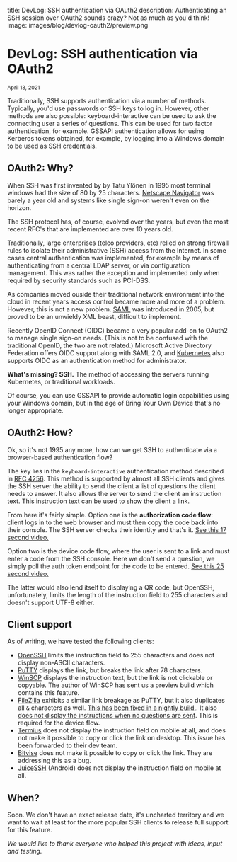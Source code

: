 title: DevLog: SSH authentication via OAuth2
description: Authenticating an SSH session over OAuth2 sounds crazy? Not as much as you'd think!
image: images/blog/devlog-oauth2/preview.png

# DevLog: SSH authentication via OAuth2
<div class="blog-meta"><small>April 13, 2021</small></div>

Traditionally, SSH supports authentication via a number of methods. Typically, you'd use passwords or SSH keys to log in. However, other methods are also possible: keyboard-interactive can be used to ask the connecting user a series of questions. This can be used for two factor authentication, for example. GSSAPI authentication allows for using Kerberos tokens obtained, for example, by logging into a Windows domain to be used as SSH credentials.

## OAuth2: Why?

When SSH was first invented by by Tatu Ylönen in 1995 most terminal windows had the size of 80 by 25 characters. [Netscape Navigator](https://en.wikipedia.org/wiki/Netscape_Navigator) was barely a year old and systems like single sign-on weren't even on the horizon.

The SSH protocol has, of course, evolved over the years, but even the most recent RFC's that are implemented are over 10 years old.

Traditionally, large enterprises (telco providers, etc) relied on strong firewall rules to isolate their administrative (SSH) access from the Internet. In some cases central authentication was implemented, for example by means of authenticating from a central LDAP server, or via configuration management. This was rather the exception and implemented only when required by security standards such as PCI-DSS.

As companies moved ouside their traditional network environment into the cloud in recent years access control became more and more of a problem. However, this is not a new problem. [SAML](https://en.wikipedia.org/wiki/SAML_2.0) was introduced in 2005, but proved to be an unwieldy XML beast, difficult to implement.

Recently OpenID Connect (OIDC) became a very popular add-on to OAuth2 to manage single sign-on needs. (This is not to be confused with the traditional OpenID, the two are not related.) Microsoft Active Directory Federation offers OIDC support along with SAML 2.0, and [Kubernetes](https://kubernetes.io/docs/reference/access-authn-authz/authentication/) also supports OIDC as an authentication method for administrator.

**What's missing? SSH.** The method of accessing the servers running Kubernetes, or traditional workloads.

Of course, you can use GSSAPI to provide automatic login capabilities using your Windows domain, but in the age of Bring Your Own Device that's no longer appropriate. 

## OAuth2: How?

Ok, so it's not 1995 any more, how can we get SSH to authenticate via a browser-based authentication flow?

The key lies in the `keyboard-interactive` authentication method described in [RFC 4256](https://tools.ietf.org/html/rfc4256). This method is supported by almost all SSH clients and gives the SSH server the ability to send the client a list of questions the client needs to answer. It also allows the server to send the client an instruction text. This instruction text can be used to show the client a link.

From here it's fairly simple. Option one is the **authorization code flow**: client logs in to the web browser and must then copy the code back into their console. The SSH server checks their identity and that's it. [See this 17 second video.](https://youtu.be/ifP0xUraH20)

Option two is the device code flow, where the user is sent to a link and must enter a code from the SSH console. Here we don't send a question, we simply poll the auth token endpoint for the code to be entered. [See this 25 second video.](https://youtu.be/SGHee9cV_rA)

The latter would also lend itself to displaying a QR code, but OpenSSH, unfortunately, limits the length of the instruction field to 255 characters and doesn't support UTF-8 either.

## Client support
 
As of writing, we have tested the following clients:

- [OpenSSH](https://www.openssh.com/) limits the instruction field to 255 characters and does not display non-ASCII characters. 
- [PuTTY](https://www.chiark.greenend.org.uk/~sgtatham/putty/latest.html) displays the link, but breaks the link after 78 characters.
- [WinSCP](https://winscp.net/) displays the instruction text, but the link is not clickable or copyable. The author of WinSCP has sent us a preview build which contains this feature.
- [FileZilla](https://filezilla-project.org/) exhibits a similar link breakage as PuTTY, but it also duplicates all `&` characters as well. [This has been fixed in a nightly build.](https://trac.filezilla-project.org/ticket/12415). It also [does not display the instructions when no questions are sent](https://trac.filezilla-project.org/ticket/12422). This is required for the device flow.
- [Termius](https://termius.com/) does not display the instruction field on mobile at all, and does not make it possible to copy or click the link on desktop. This issue has been forwarded to their dev team.
- [Bitvise](https://www.bitvise.com/) does not make it possible to copy or click the link. They are addressing this as a bug.
- [JuiceSSH](https://juicessh.com/) (Android) does not display the instruction field on mobile at all.

## When?

Soon. We don't have an exact release date, it's uncharted territory and we want to wait at least for the more popular SSH clients to release full support for this feature.

*We would like to thank everyone who helped this project with ideas, input and testing.*